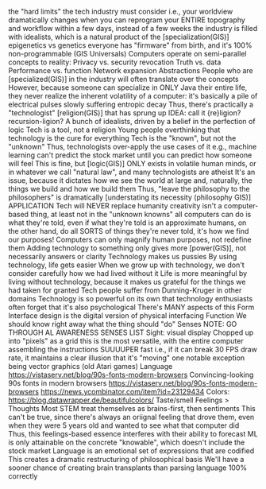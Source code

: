 the "hard limits" the tech industry must consider
  i.e., your worldview dramatically changes when you can reprogram your ENTIRE topography and workflow within a few days, instead of a few weeks
  the industry is filled with idealists, which is a natural product of the [specialization(GIS)]
  epigenetics vs genetics
  everyone has "firmware" from birth, and it's 100% non-programmable (GIS Universals)
Computers operate on semi-parallel concepts to reality:
  Privacy vs. security revocation
  Truth vs. data
  Performance vs. function
  Network expansion
  Abstractions
People who are [specialized(GIS)] in the industry will often translate over the concepts
However, because someone can specialize in ONLY Java their entire life, they never realize the inherent volatility of a computer: it's basically a pile of electrical pulses slowly suffering entropic decay
Thus, there's practically a "technologist" [religion(GIS)] that has sprung up
  IDEA: call it {re}ligion? recursion-ligion?
A bunch of idealists, driven by a belief in the perfection of logic
  Tech is a tool, not a religion
    Young people overthinking that technology is the cure for everything
    Tech is the "known", but not the "unknown"
    Thus, technologists over-apply the use cases of it
    e.g., machine learning can't predict the stock market until you can predict how someone will feel
This is fine, but [logic(GIS)] ONLY exists in volatile human minds, or in whatever we call "natural law", and many technologists are atheist
It's an issue, because it dictates how we see the world at large and, naturally, the things we build and how we build them
Thus, "leave the philosophy to the philosophers" is dramatically [understating its necessity (philosophy GIS)]
APPLICATION
Tech will NEVER replace humanity
  creativity isn't a computer-based thing, at least not in the "unknown knowns"
  all computers can do is what they're told, even if what they're told is an approximate
  humans, on the other hand, do all SORTS of things they're never told, it's how we find our purposes!
Computers can only magnify human purposes, not redefine them
  Adding technology to something only gives more [power(GIS)], not necessarily answers or clarity
Technology makes us pussies
  By using technology, life gets easier
  When we grow up with technology, we don't  consider carefully how we had lived without it
  Life is more meaningful by living without technology, because it makes us grateful for the things we had taken for granted
Tech people suffer from Dunning-Kruger in other domains
  Technology is so powerful on its own that technology enthusiasts often forget that it's also psychological
  There's MANY aspects of this
  Form
    Interface design is the digital version of physical interfacing
  Function
    We should know right away what the thing should "do"
  Senses
    NOTE: GO THROUGH AL AWARENESS SENSES LIST
    Sight: visual display
      Chopped up into "pixels" as a grid
        this is the most versatile, with the entire computer assembling the instructions SUUUUPER fast
          i.e., if it can break 30 FPS draw rate, it maintains a clear illusion that it's "moving"
        one notable exception being vector graphics (old Atari games)
      Language
        https://vistaserv.net/blog/90s-fonts-modern-browsers
      Convincing-looking 90s fonts in modern browsers
        https://vistaserv.net/blog/90s-fonts-modern-browsers
        https://news.ycombinator.com/item?id=23129434
    Colors: https://blog.datawrapper.de/beautifulcolors/
    Taste/smell
Feelings > Thoughts
  Most STEM treat themselves as brains-first, then sentiments
  This can't be true, since there's always an oriignal feeling that drove them, even when they were 5 years old and wanted to see what that computer did
  Thus, this feelings-based essence interferes with their ability to forecast
    ML is only attainable on the concrete "knowable", which doesn't include the stock market
    Language is an emotional set of expressions that are codified
  This creates a dramatic restructuring of philosophical basis
    We'll have a sooner chance of creating brain transplants than parsing language 100% correctly
